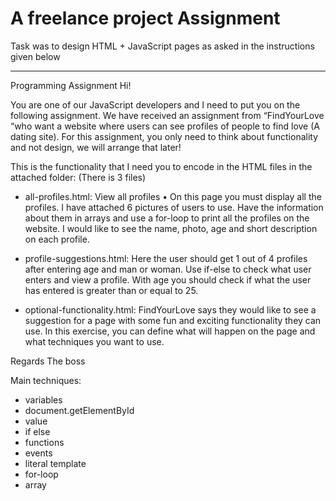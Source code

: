 # A freelance project Assignment
Task was to design HTML + JavaScript pages as asked in the instructions given below
<hr>
 Programming Assignment
Hi!

You are one of our JavaScript developers and I need to put you on the following assignment.
We have received an assignment from “FindYourLove “who want a website where users can see profiles of people to find love (A dating site). For this assignment, you only need to think about functionality and not design, we will arrange that later!

This is the functionality that I need you to encode in the HTML files in the attached folder:
(There is 3 files)

- all-profiles.html: View all profiles
    • On this page you must display all the profiles. I have attached 6 pictures of users to use. Have the information about them in arrays and use a for-loop to print all the profiles on the website. I would like to see the name, photo, age and short description on each profile.

- profile-suggestions.html: Here the user should get 1 out of 4 profiles after entering age and man or woman. Use if-else to check what user enters and view a profile. With age you should check if what the user has entered is greater than or equal to 25.

- optional-functionality.html: FindYourLove says they would like to see a suggestion for a page with some fun and exciting functionality they can use. In this exercise, you can define what will happen on the page and what techniques you want to use.

Regards
The boss


Main techniques:
- variables
- document.getElementById
- value
- if else
- functions
- events
- literal template
- for-loop
- array
